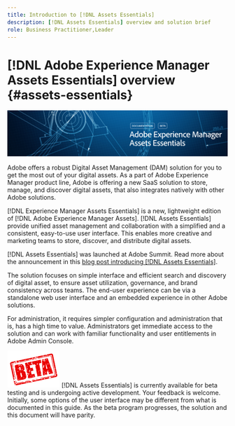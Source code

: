 ```yaml
---
title: Introduction to [!DNL Assets Essentials]
description: [!DNL Assets Essentials] overview and solution brief
role: Business Practitioner,Leader
---
```

# [!DNL Adobe Experience Manager Assets Essentials] overview {#assets-essentials}

![Banner image for beta docs](assets/do-not-localize/banner-image-beta-docs.png)

Adobe offers a robust Digital Asset Management (DAM) solution for you to get the most out of your digital assets. As a part of Adobe Experience Manager product line, Adobe is offering a new SaaS solution to store, manage, and discover digital assets, that also integrates natively with other Adobe solutions. 

[!DNL Experience Manager Assets Essentials] is a new, lightweight edition of [!DNL Adobe Experience Manager Assets]. [!DNL Assets Essentials] provide unified asset management and collaboration with a simplified and a consistent, easy-to-use user interface. This enables more creative and marketing teams to store, discover, and distribute digital assets.

[!DNL Assets Essentials] was launched at Adobe Summit. Read more about the announcement in this [blog post introducing [!DNL Assets Essentials]](https://blog.adobe.com/en/publish/2021/04/27/introducing-adobe-experience-manager-assets-essentials-to-simplify-collaboration-across-teams.html).

The solution focuses on simple interface and efficient search and discovery of digital asset, to ensure asset utilization, governance, and brand consistency across teams. The end-user experience can be via a standalone web user interface and an embedded experience in other Adobe solutions. 

For administration, it requires simpler configuration and administration that is, has a high time to value. Administrators get immediate access to the solution and can work with familiar functionality and user entitlements in Adobe Admin Console.

![Beta software version](assets/do-not-localize/beta-version.png) [!DNL Assets Essentials] is currently available for beta testing and is undergoing active development. Your feedback is welcome. Initially, some options of the user interface may be different from what is documented in this guide. As the beta program progresses, the solution and this document will have parity.
